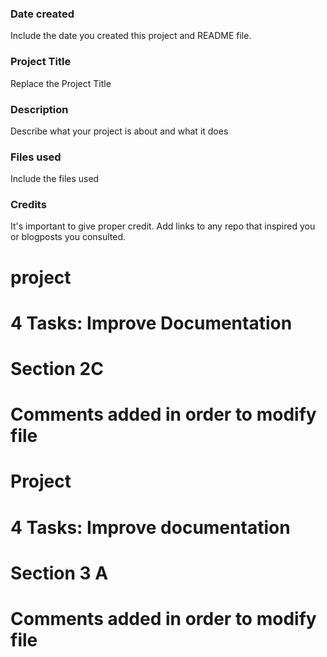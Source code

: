 ### Date created
Include the date you created this project and README file.

### Project Title
Replace the Project Title

### Description
Describe what your project is about and what it does

### Files used
Include the files used

### Credits
It's important to give proper credit. Add links to any repo that inspired you or blogposts you consulted.

# project
# 4 Tasks: Improve Documentation
# Section 2C
# Comments added in order to modify file

# Project
# 4 Tasks: Improve documentation
# Section 3 A
# Comments added in order to modify file
